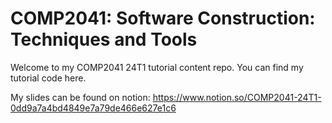 # COMP2041: Software Construction: Techniques and Tools

Welcome to my COMP2041 24T1 tutorial content repo. You can find my tutorial code here. 

My slides can be found on notion: https://www.notion.so/COMP2041-24T1-0dd9a7a4bd4849e7a79de466e627e1c6